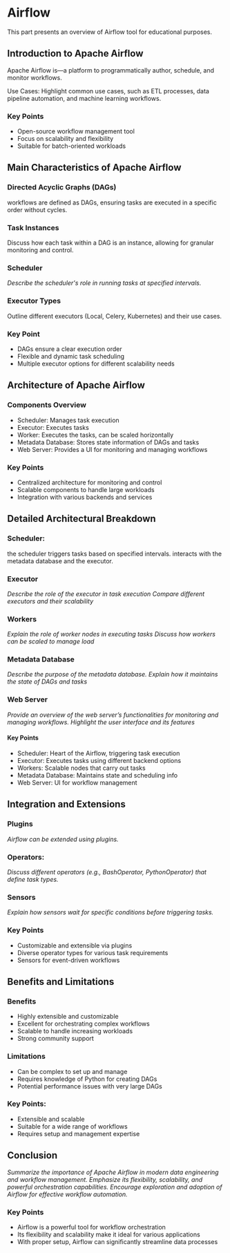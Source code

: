 # Airflow

This part presents an overview of Airflow tool for educational purposes.

## Introduction to Apache Airflow

Apache Airflow is—a platform to programmatically author, schedule, and monitor workflows.

Use Cases: Highlight common use cases, such as ETL processes, data pipeline automation, and machine learning workflows.

### Key Points

* Open-source workflow management tool
* Focus on scalability and flexibility
* Suitable for batch-oriented workloads


## Main Characteristics of Apache Airflow

### Directed Acyclic Graphs (DAGs)

workflows are defined as DAGs, ensuring tasks are executed in a specific order without cycles.

### Task Instances

Discuss how each task within a DAG is an instance, allowing for granular monitoring and control.

### Scheduler

_Describe the scheduler's role in running tasks at specified intervals._

### Executor Types

Outline different executors (Local, Celery, Kubernetes) and their use cases.

### Key Point

* DAGs ensure a clear execution order
* Flexible and dynamic task scheduling
* Multiple executor options for different scalability needs


## Architecture of Apache Airflow

### Components Overview

* Scheduler: Manages task execution
* Executor: Executes tasks
* Worker: Executes the tasks, can be scaled horizontally
* Metadata Database: Stores state information of DAGs and tasks
* Web Server: Provides a UI for monitoring and managing workflows

### Key Points

* Centralized architecture for monitoring and control
* Scalable components to handle large workloads
* Integration with various backends and services

## Detailed Architectural Breakdown

### Scheduler:

the scheduler triggers tasks based on specified intervals.
interacts with the metadata database and the executor.

### Executor

_Describe the role of the executor in task execution
Compare different executors and their scalability_

### Workers

_Explain the role of worker nodes in executing tasks
Discuss how workers can be scaled to manage load_

### Metadata Database

_Describe the purpose of the metadata database.
Explain how it maintains the state of DAGs and tasks_

### Web Server

_Provide an overview of the web server’s functionalities for monitoring and managing workflows.
Highlight the user interface and its features_

#### Key Points

* Scheduler: Heart of the Airflow, triggering task execution
* Executor: Executes tasks using different backend options
* Workers: Scalable nodes that carry out tasks
* Metadata Database: Maintains state and scheduling info
* Web Server: UI for workflow management


## Integration and Extensions

### Plugins

_Airflow can be extended using plugins._

### Operators: 

_Discuss different operators (e.g., BashOperator, PythonOperator) that define task types._

### Sensors

_Explain how sensors wait for specific conditions before triggering tasks._

### Key Points

* Customizable and extensible via plugins
* Diverse operator types for various task requirements
* Sensors for event-driven workflows


## Benefits and Limitations

### Benefits

* Highly extensible and customizable
* Excellent for orchestrating complex workflows
* Scalable to handle increasing workloads
* Strong community support

### Limitations

* Can be complex to set up and manage
* Requires knowledge of Python for creating DAGs
* Potential performance issues with very large DAGs

### Key Points:

* Extensible and scalable
* Suitable for a wide range of workflows
* Requires setup and management expertise

## Conclusion

_Summarize the importance of Apache Airflow in modern data engineering and workflow management.
Emphasize its flexibility, scalability, and powerful orchestration capabilities.
Encourage exploration and adoption of Airflow for effective workflow automation._

### Key Points

* Airflow is a powerful tool for workflow orchestration
* Its flexibility and scalability make it ideal for various applications
* With proper setup, Airflow can significantly streamline data processes
